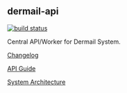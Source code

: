 ## dermail-api

[![build status](https://git.fm/zllovesuki/dermail-api/badges/master/build.svg)](https://git.fm/zllovesuki/dermail-api/commits/master)

Central API/Worker for Dermail System.

[Changelog](./CHANGELOG.md)

[API Guide](./API.md)

[System Architecture](https://jerry.im/essays/2016/02/dermail/)
